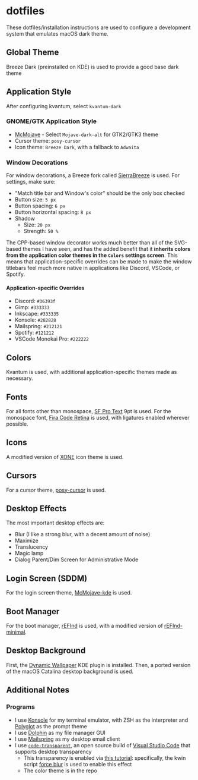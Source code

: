 # dotfiles

These dotfiles/installation instructions are used to configure a development system that emulates macOS dark theme.

## Global Theme

Breeze Dark (preinstalled on KDE) is used to provide a good base dark theme

## Application Style

After configuring kvantum, select `kvantum-dark`

### GNOME/GTK Application Style

- [McMojave](https://store.kde.org/p/1275087) - Select `Mojave-dark-alt` for GTK2/GTK3 theme
- Cursor theme: `posy-cursor`
- Icon theme: `Breeze Dark`, with a fallback to `Adwaita`

### Window Decorations

For window decorations, a Breeze fork called [SierraBreeze](https://github.com/ishovkun/SierraBreeze) is used. For settings, make sure:

- "Match title bar and Window's color" should be the only box checked
- Button size: `5 px`
- Button spacing: `6 px`
- Button horizontal spacing: `8 px`
- Shadow
  - Size: `20 px`
  - Strength: `50 %`

The CPP-based window decorator works much better than all of the SVG-based themes I have seen, and has the added benefit that it **inherits colors from the application color themes in the `Colors` settings screen**. This means that application-specific overrides can be made to make the window titlebars feel much more native in applications like Discord, VSCode, or Spotify.

#### Application-specific Overrides

- Discord: `#36393f`
- Gimp: `#333333`
- Inkscape: `#333335`
- Konsole: `#282828`
- Mailspring: `#212121`
- Spotify: `#121212`
- VSCode Monokai Pro: `#222222`

## Colors

Kvantum is used, with additional application-specific themes made as necessary.

## Fonts

For all fonts other than monospace, [SF Pro Text](https://aur.archlinux.org/packages/otf-san-francisco-pro/) 9pt is used. For the monospace font, [Fira Code Retina](https://www.archlinux.org/packages/community/any/otf-fira-code/) is used, with ligatures enabled wherever possible.

## Icons

A modified version of [XONE](https://store.kde.org/p/1218021/) icon theme is used.

## Cursors

For a cursor theme, [posy-cursor](https://aur.archlinux.org/packages/posy-cursors/) is used.

## Desktop Effects

The most important desktop effects are:

- Blur (I like a strong blur, with a decent amount of noise)
- Maximize
- Translucency
- Magic lamp
- Dialog Parent/Dim Screen for Administrative Mode

## Login Screen (SDDM)

For the login screen theme, [McMojave-kde](https://github.com/vinceliuice/McMojave-kde) is used.

## Boot Manager

For the boot manager, [rEFInd](http://www.rodsbooks.com/refind/) is used, with a modified version of [rEFInd-minimal](https://github.com/EvanPurkhiser/rEFInd-minimal).

## Desktop Background

First, the [Dynamic Wallpaper](https://store.kde.org/p/1295389/) KDE plugin is installed. Then, a ported version of the macOS Catalina desktop background is used.

## Additional Notes

### Programs

- I use [Konsole](https://konsole.kde.org/) for my terminal emulator, with ZSH as the interpreter and [Polyglot](https://github.com/agkozak/polyglot) as the prompt theme
- I use [Dolphin](https://kde.org/applications/system/org.kde.dolphin) as my file manager GUI
- I use [Mailspring](https://getmailspring.com/) as my desktop email client
- I use [`code-transparent`](https://aur.archlinux.org/packages/code-transparent/), an open source build of [Visual Studio Code](https://code.visualstudio.com/) that supports desktop transparency
  - This transparency is enabled via [this tutorial](https://userbase.kde.org/Tutorials/Force_Transparency_And_Blur): specifically, the kwin script [force blur](https://store.kde.org/p/1294604/) is used to enable this effect
  - The color theme is in the repo